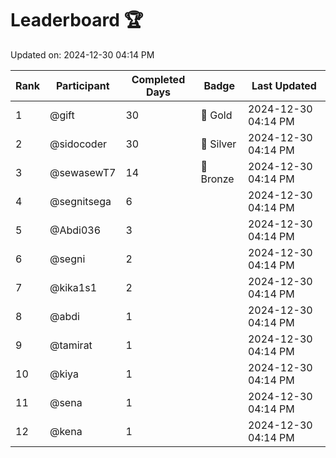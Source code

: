 # Leaderboard 🏆

Updated on: 2024-12-30 04:14 PM

| Rank | Participant       | Completed Days | Badge      | Last Updated         |
|------|-------------------|----------------|------------|----------------------|
| 1    | @gift             | 30             | 🏅 Gold     | 2024-12-30 04:14 PM |
| 2    | @sidocoder        | 30             | 🥈 Silver   | 2024-12-30 04:14 PM |
| 3    | @sewasewT7        | 14             | 🥉 Bronze   | 2024-12-30 04:14 PM |
| 4    | @segnitsega       | 6              |            | 2024-12-30 04:14 PM |
| 5    | @Abdi036          | 3              |            | 2024-12-30 04:14 PM |
| 6    | @segni            | 2              |            | 2024-12-30 04:14 PM |
| 7    | @kika1s1          | 2              |            | 2024-12-30 04:14 PM |
| 8    | @abdi             | 1              |            | 2024-12-30 04:14 PM |
| 9    | @tamirat          | 1              |            | 2024-12-30 04:14 PM |
| 10   | @kiya             | 1              |            | 2024-12-30 04:14 PM |
| 11   | @sena             | 1              |            | 2024-12-30 04:14 PM |
| 12   | @kena             | 1              |            | 2024-12-30 04:14 PM |
